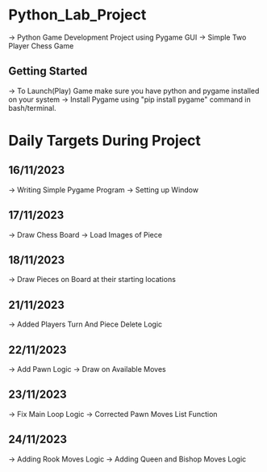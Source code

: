 # Python_Lab_Project
-> Python Game Development Project using Pygame GUI
-> Simple Two Player Chess Game

## Getting Started
-> To Launch(Play) Game make sure you have python and pygame installed on your system 
-> Install Pygame using "pip install pygame" command in bash/terminal.

# Daily Targets During Project 
## 16/11/2023
-> Writing Simple Pygame Program 
-> Setting up Window 

## 17/11/2023
-> Draw Chess Board
-> Load Images of Piece

## 18/11/2023
-> Draw Pieces on Board at their starting locations

## 21/11/2023
-> Added Players Turn And Piece Delete Logic

## 22/11/2023
-> Add Pawn Logic 
-> Draw on Available Moves

## 23/11/2023
-> Fix Main Loop Logic
-> Corrected Pawn Moves List Function

## 24/11/2023
-> Adding Rook Moves Logic
-> Adding Queen and Bishop Moves Logic
 